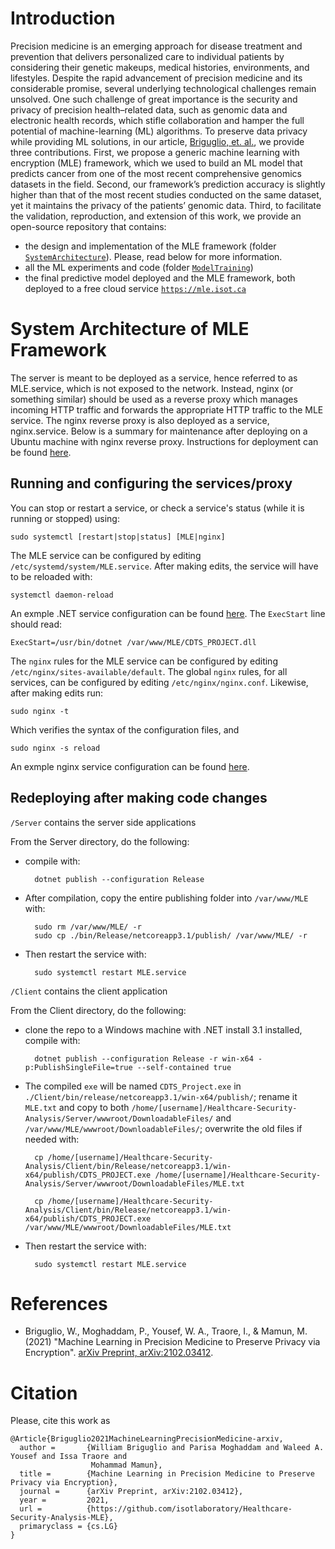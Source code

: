 # Introduction #

Precision medicine is an emerging approach for disease treatment and prevention that delivers
personalized care to individual patients by considering their genetic makeups, medical histories,
environments, and lifestyles. Despite the rapid advancement of precision medicine and its
considerable promise, several underlying technological challenges remain unsolved. One such
challenge of great importance is the security and privacy of precision health–related data, such as
genomic data and electronic health records, which stifle collaboration and hamper the full potential
of machine-learning (ML) algorithms. To preserve data privacy while providing ML solutions, in our
article, [Briguglio, et. al.](https://arxiv.org/abs/2102.03412), we provide three contributions.
First, we propose a generic machine learning with encryption (MLE) framework, which we used to build
an ML model that predicts cancer from one of the most recent comprehensive genomics datasets in the
field. Second, our framework’s prediction accuracy is slightly higher than that of the most recent
studies conducted on the same dataset, yet it maintains the privacy of the patients’ genomic data.
Third, to facilitate the validation, reproduction, and extension of this work, we provide an
open-source repository that contains:

* the design and implementation of the MLE framework (folder
  [`SystemArchitecture`](./SystemArchitecture)). Please, read below for more information.
* all the ML experiments and code (folder [`ModelTraining`](./ModelTraining))
* the final predictive model deployed and the MLE framework, both deployed to a free cloud service
  [`https://mle.isot.ca`](https://mle.isot.ca)

# System Architecture of MLE Framework #
The server is meant to be deployed as a service, hence referred to as MLE.service, which is not
exposed to the network. Instead, nginx (or something similar) should be used as a reverse proxy
which manages incoming HTTP traffic and forwards the appropriate HTTP traffic to the MLE service.
The nginx reverse proxy is also deployed as a service, nginx.service. Below is a summary for
maintenance after deploying on a Ubuntu machine with nginx reverse proxy. Instructions for
deployment can be found
[here](https://docs.microsoft.com/en-us/aspnet/core/host-and-deploy/linux-nginx?view=aspnetcore-5.0).

## Running and configuring the services/proxy ##

You can stop or restart a service, or check a service's status (while it is running or stopped) using:

    sudo systemctl [restart|stop|status] [MLE|nginx]

The MLE service can be configured by editing `/etc/systemd/system/MLE.service`. After making edits,
the service will have to be reloaded with:

    systemctl daemon-reload

An exmple .NET service configuration can be found [here](https://docs.microsoft.com/en-us/aspnet/core/host-and-deploy/linux-nginx?view=aspnetcore-5.0#create-the-service-file). The `ExecStart` line should read:

    ExecStart=/usr/bin/dotnet /var/www/MLE/CDTS_PROJECT.dll

The `nginx` rules for the MLE service can be configured by editing
`/etc/nginx/sites-available/default`. The global `nginx` rules, for all services, can be configured
by editing `/etc/nginx/nginx.conf`. Likewise, after making edits run:

    sudo nginx -t

Which verifies the syntax of the configuration files, and

    sudo nginx -s reload

An exmple nginx service configuration can be found [here](https://docs.microsoft.com/en-us/aspnet/core/host-and-deploy/linux-nginx?view=aspnetcore-5.0#configure-nginx).

## Redeploying after making code changes ##

`/Server` contains the server side applications

From the Server directory, do the following:

* compile with:

        dotnet publish --configuration Release

* After compilation, copy the entire publishing folder into `/var/www/MLE` with:

        sudo rm /var/www/MLE/ -r
        sudo cp ./bin/Release/netcoreapp3.1/publish/ /var/www/MLE/ -r

* Then restart the service with:

        sudo systemctl restart MLE.service


`/Client` contains the client application

From the Client directory, do the following:

* clone the repo to a Windows machine with .NET install 3.1 installed, compile with:

        dotnet publish --configuration Release -r win-x64 -p:PublishSingleFile=true --self-contained true

* The compiled `exe` will be named `CDTS_Project.exe` in
  `./Client/bin/release/netcoreapp3.1/win-x64/publish/`; rename it `MLE.txt` and copy to both
  `/home/[username]/Healthcare-Security-Analysis/Server/wwwroot/DownloadableFiles/` and
  `/var/www/MLE/wwwroot/DownloadableFiles/`; overwrite the old files if needed with:

        cp /home/[username]/Healthcare-Security-Analysis/Client/bin/Release/netcoreapp3.1/win-x64/publish/CDTS_PROJECT.exe /home/[username]/Healthcare-Security-Analysis/Server/wwwroot/DownloadableFiles/MLE.txt

        cp /home/[username]/Healthcare-Security-Analysis/Client/bin/Release/netcoreapp3.1/win-x64/publish/CDTS_PROJECT.exe /var/www/MLE/wwwroot/DownloadableFiles/MLE.txt

* Then restart the service with:

        sudo systemctl restart MLE.service

# References #
* Briguglio, W., Moghaddam, P., Yousef, W. A., Traore, I., & Mamun, M. (2021) "Machine Learning in
Precision Medicine to Preserve Privacy via Encryption". [arXiv Preprint,
arXiv:2102.03412](https://arxiv.org/abs/2102.03412).

# Citation #
Please, cite this work as

```
@Article{Briguglio2021MachineLearningPrecisionMedicine-arxiv,
  author =       {William Briguglio and Parisa Moghaddam and Waleed A. Yousef and Issa Traore and
                  Mohammad Mamun},
  title =        {Machine Learning in Precision Medicine to Preserve Privacy via Encryption},
  journal =      {arXiv Preprint, arXiv:2102.03412},
  year =         2021,
  url =          {https://github.com/isotlaboratory/Healthcare-Security-Analysis-MLE},
  primaryclass = {cs.LG}
}
```

